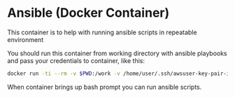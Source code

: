 Ansible (Docker Container)
============

This container is to help with running ansible scripts in repeatable environment

You should run this container from working directory with ansible playbooks and pass your credentials to container, like this:

```bash
docker run -ti --rm -v $PWD:/work -v /home/user/.ssh/awsuser-key-pair-irln.pem:/work/.ssh/awsuser-key-pair-irln.pem -v /home/user/.boto:/root/.boto dansible /bin/bash
```

When container brings up bash prompt you can run ansible scripts.
